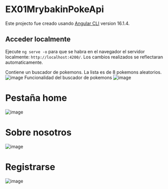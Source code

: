 # EX01MrybakinPokeApi

Este projecto fue creado usando [Angular CLI](https://github.com/angular/angular-cli) version 16.1.4.

## Acceder localmente

Ejecute `ng serve -o` para que se habra en el navegador el servidor localmente: `http://localhost:4200/`. Los cambios realizados se reflectaran automaticamente.

Contiene un buscador de pokemons. La lista es de 8 pokemons aleatorios.
![image](https://github.com/GCMrybakin/mar_fe_gc_EX01_Mrybakin_PokeApi/assets/135844963/8fe64790-1e10-4206-b5ab-92f5c50c747e)
Funcionalidad del buscador de pokemons
![image](https://github.com/GCMrybakin/mar_fe_gc_EX01_Mrybakin_PokeApi/assets/135844963/660e29da-0641-4ad5-b09a-a0b865e4d1eb)

# Pestaña home
![image](https://github.com/GCMrybakin/mar_fe_gc_EX01_Mrybakin_PokeApi/assets/135844963/d338e600-ef5c-4ab8-9055-c5e58a6a0a47)

# Sobre nosotros
![image](https://github.com/GCMrybakin/mar_fe_gc_EX01_Mrybakin_PokeApi/assets/135844963/da008a8b-7349-4aec-8141-2ef6d4db47f9)

# Registrarse
![image](https://github.com/GCMrybakin/mar_fe_gc_EX01_Mrybakin_PokeApi/assets/135844963/bae80e00-3216-4470-843f-065b91d2d74a)

